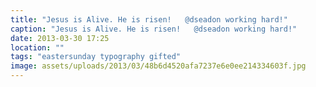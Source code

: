 ```yaml
---
title: "Jesus is Alive. He is risen!   @dseadon working hard!"
caption: "Jesus is Alive. He is risen!   @dseadon working hard!"
date: 2013-03-30 17:25
location: ""
tags: "eastersunday typography gifted"
image: assets/uploads/2013/03/48b6d4520afa7237e6e0ee214334603f.jpg
---
```

